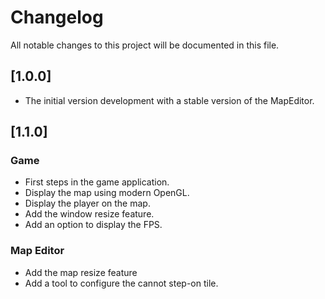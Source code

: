 # Changelog
All notable changes to this project will be documented in this file.

## [1.0.0]
- The initial version development with a stable version of the MapEditor.

## [1.1.0]

### Game
- First steps in the game application.
- Display the map using modern OpenGL.
- Display the player on the map.
- Add the window resize feature.
- Add an option to display the FPS.

### Map Editor
- Add the map resize feature
- Add a tool to configure the cannot step-on tile.